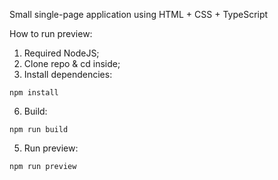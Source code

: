 Small single-page application using HTML + CSS + TypeScript

How to run preview:

1. Required NodeJS;
2. Clone repo & cd inside;
3. Install dependencies:

```
npm install
```

6. Build:

```
npm run build
```

5. Run preview:

```
npm run preview
```
